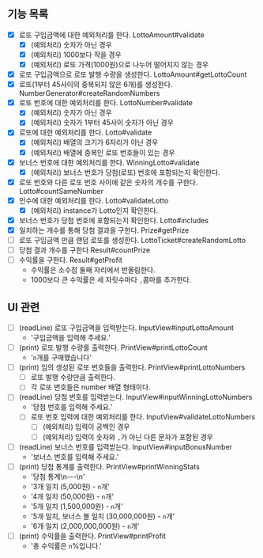 ## 기능 목록
- [x] 로또 구입금액에 대한 예외처리를 한다. LottoAmount#validate
  - [x] (예외처리) 숫자가 아닌 경우
  - [x] (예외처리) 1000보다 작을 경우
  - [x] (예외처리) 로또 가격(1000원)으로 나누어 떨어지지 않는 경우
- [x] 로또 구입금액으로 로또 발행 수량을 생성한다. LottoAmount#getLottoCount
- [x] 로또(1부터 45사이의 중복되지 않은 6개)를 생성한다. NumberGenerator#createRandomNumbers
- [x] 로또 번호에 대한 예외처리를 한다. LottoNumber#validate
  - [x] (예외처리) 숫자가 아닌 경우
  - [x] (예외처리) 숫자가 1부터 45사이 숫자가 아닌 경우
- [x] 로또에 대한 예외처리를 한다. Lotto#validate
  - [x] (예외처리) 배열의 크기가 6자리가 아닌 경우
  - [x] (예외처리) 배열에 중복인 로또 번호들이 있는 경우
- [x] 보너스 번호에 대한 예외처리를 한다. WinningLotto#validate
  - [x] (예외처리) 보너스 번호가 당첨(로또) 번호에 포함되는지 확인한다. 
- [x] 로또 번호와 다른 로또 번호 사이에 같은 숫자의 개수를 구한다. Lotto#countSameNumber
- [x] 인수에 대한 예외처리를 한다. Lotto#validateLotto
  - [x] (예외처리) instance가 Lotto인지 확인한다. 
- [x] 보너스 번호가 당첨 번호에 포함되는지 확인한다. Lotto#includes
- [x] 일치하는 개수를 통해 당첨 결과을 구한다. Prize#getPrize
- [ ] 로또 구입금액 만큼 랜덤 로또를 생성한다. LottoTicket#createRandomLotto
- [ ] 당첨 결과 개수를 구한다 Result#countPrize
- [ ] 수익률을 구한다. Result#getProfit
  - 수익률은 소수점 둘째 자리에서 반올림한다.
  - 1000보다 큰 수익률은 세 자릿수마다 `,`콤마를 추가한다.
## UI 관련
- [ ] (readLine) 로또 구입금액을 입력받는다. InputView#inputLottoAmount
  - '구입금액을 입력해 주세요.'
- [ ] (print) 로또 발행 수량를 출력한다. PrintView#printLottoCount
  - '`n`개를 구매했습니다'
- [ ] (print) 임의 생성된 로또 번호들을 출력한다. PrintView#printLottoNumbers
  - [ ] 로또 발행 수량만큼 출력한다.
  - [ ] 각 로또 번호들은 number 배열 형태이다.
- [ ] (readLine) 당첨 번호를 입력받는다. InputView#inputWinningLottoNumbers
  - '당첨 번호를 입력해 주세요.'
  - [ ] 로또 번호 입력에 대한 예외처리를 한다. InputView#validateLottoNumbers
    - [ ] (예외처리) 입력이 공백인 경우
    - [ ] (예외처리) 입력이 숫자와 `,`가 아닌 다른 문자가 포함된 경우
- [ ] (readLine) 보너스 번호를 입력받는다. InputView#inputBonusNumber
  - '보너스 번호를 입력해 주세요.'
- [ ] (print) 당첨 통계를 출력한다. PrintView#printWinningStats
  - '당첨 통계\n---\n'
  - '3개 일치 (5,000원) - `n`개'
  - '4개 일치 (50,000원) - `n`개'
  - '5개 일치 (1,500,000원) - `n`개'
  - '5개 일치, 보너스 볼 일치 (30,000,000원) - `n`개'
  - '6개 일치 (2,000,000,000원) - `n`개'
- [ ] (print) 수익률을 출력한다. PrintView#printProfit
  - '총 수익률은 `n`%입니다.'

